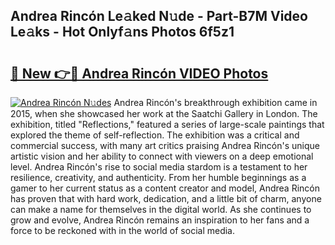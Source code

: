## Andrea Rincón Le𝚊ked N𝚞de - Part-B7M Video Le𝚊ks - Hot Onlyf𝚊ns Photos 6f5z1

# <h2><a href="http://ab1811.deff.icu/?id=Andrea+Rinc%c3%b3n">🔗 New 👉🔴 Andrea Rincón VIDEO Photos</a></h2>

[![Andrea Rincón N𝚞des](https://i.imgur.com/rIISA9y.gif)](http://ab1811.deff.icu/?id=Andrea+Rinc%c3%b3n)
Andrea Rincón's breakthrough exhibition came in 2015, when she showcased her work at the Saatchi Gallery in London. The exhibition, titled "Reflections," featured a series of large-scale paintings that explored the theme of self-reflection. The exhibition was a critical and commercial success, with many art critics praising Andrea Rincón's unique artistic vision and her ability to connect with viewers on a deep emotional level. Andrea Rincón's rise to social media stardom is a testament to her resilience, creativity, and authenticity. From her humble beginnings as a gamer to her current status as a content creator and model, Andrea Rincón has proven that with hard work, dedication, and a little bit of charm, anyone can make a name for themselves in the digital world. As she continues to grow and evolve, Andrea Rincón remains an inspiration to her fans and a force to be reckoned with in the world of social media.
